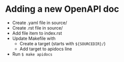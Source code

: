 # Adding a new OpenAPI doc

- Create .yaml file in source/
- Create .rst file in source/
- Add file item to index.rst
- Update Makefile with
  - Create a target (starts with `${SOURCEDIR}/`)
  - Add target to apidocs line
- Run `$ make apidocs`

